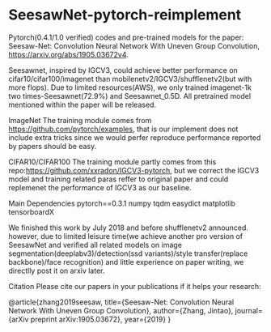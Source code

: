 # SeesawNet-pytorch-reimplement
Pytorch(0.4.1/1.0 verified) codes and pre-trained models for the paper: Seesaw-Net: Convolution Neural Network With Uneven Group Convolution,  https://arxiv.org/abs/1905.03672v4.

Seesawnet, inspired by IGCV3, could achieve better performance on cifar10/cifar100/imagenet than mobilenetv2/IGCV3/shufflenetv2(but with more flops). Due to limited resources(AWS), we only trained imagenet-1k two times-Seesawnet(72.9%) and Seesawnet_0.5D. All pretrained model mentioned within the paper will be released.

ImageNet
The training module comes from https://github.com/pytorch/examples, that is our implement does not include extra tricks since we would perfer reproduce performance reported by papers should be easy.

CIFAR10/CIFAR100
The training module partly comes from this repo:https://github.com/xxradon/IGCV3-pytorch, but we correct the IGCV3 model and training related paras reffer to original paper and could replemenet the performance of IGCV3 as our baseline.

Main Dependencies
pytorch==0.3.1
numpy 
tqdm 
easydict
matplotlib 
tensorboardX 

We finished this work by July 2018 and before shufflenetv2 announced. however, due to limited leisure time(we achieve another pro version of SeesawNet and verified all related models on image segmentation(deeplabv3)/detection(ssd variants)/style transfer(replace backbone)/face recognition) and little experience on paper writing, we directlly post it on arxiv later.


Citation
Please cite our papers in your publications if it helps your research:

@article{zhang2019seesaw,
  title={Seesaw-Net: Convolution Neural Network With Uneven Group Convolution},
  author={Zhang, Jintao},
  journal={arXiv preprint arXiv:1905.03672},
  year={2019}
}
